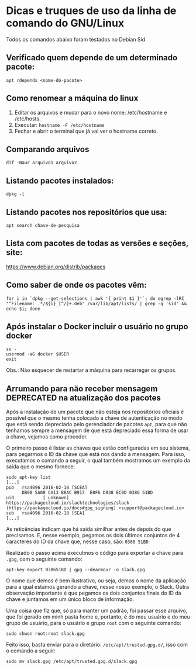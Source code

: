 # Dicas e truques de uso da linha de comando do GNU/Linux 

Todos os comandos abaixo foram testados no Debian Sid

## Verificado quem depende de um determinado pacote:
```
apt rdepends <nome-do-pacote>
```

## Como renomear a máquina do linux

1. Editar os arquivos e mudar para o novo nome: /etc/hostname e /etc/hosts.
2. Executar: `hostname -F /etc/hostname`
3. Fechar e abrir o terminal que já vai ver o hostname correto.

## Comparando arquivos

`dif -Naur arquivo1 arquivo2`

## Listando pacotes instalados:

`dpkg -l`

## Listando pacotes nos repositórios que usa:

`apt search chave-de-pesquisa`

## Lista com pacotes de todas as versões e seções, site:
https://www.debian.org/distrib/packages


## Como saber de onde os pacotes vêm:
```
for i in `dpkg --get-selections | awk '{ print $1 }'`; do egrep -lRI "^Filename: .*/${i}_[^/]+.deb" /var/lib/apt/lists/ | grep -q 'sid' && echo $i; done
```

## Após instalar o Docker incluir o usuário no grupo docker
```
su -
usermod -aG docker $USER
exit
```
Obs.: Não esquecer de restartar a máquina para recarregar os grupos.


## Arrumando para não receber mensagem DEPRECATED na atualização dos pacotes
Após a instalação de um pacote que não esteja nos repositórios oficiais é possível que o mesmo tenha colocado a chave de autenticação no modo que está sendo depreciado pelo gerenciador de pacotes `apt`, para que não tenhamos sempre a mensagem de que está depreciado essa forma de usar a chave, vejamos como proceder.

O primeiro passo é listar as chaves que estão configuradas em seu sistema, para pegarmos o ID da chave que está nos dando a mensagem. Para isso, executamos o comando a seguir, o qual também mostramos um exemplo da saída que o mesmo fornece:

```
sudo apt-key list
[...]
pub   rsa4096 2016-02-18 [SCEA]
      DB08 5A08 CA13 B8AC B917  E0F6 D938 EC0D 0386 51BD
uid           [ unknown] https://packagecloud.io/slacktechnologies/slack (https://packagecloud.io/docs#gpg_signing) <support@packagecloud.io>
sub   rsa4096 2016-02-18 [SEA]
[...]
```

As reticências indicam que há saída similhar antes de depois do que precisamos. E, nesse exemplo, pegamos os dois últimos conjuntos de 4 caracteres do ID da chave que, nesse caso, são: `0386 51BD`

Realizado o passo acima executmos o código para exportar a chave para `.gpg`, com o seguinte comando:

```
apt-key export 038651BD | gpg --dearmour -o slack.gpg
```

O nome que demos é bem ilustrativo, ou seja, demos o nome da aplicação para a qual estamos gerando a chave, nesse nosso exemplo, o Slack. Outra observação importante é que pegamos os dois conjuntos finais do ID da chave e juntamos em um único bloco de informação.

Uma coisa que fiz que, só para manter um padrão, foi passar esse arquivo, que foi gerado em minh pasta home e, portanto, é do meu usuário e do meu grupo de usuário, para o usuário e grupo `root` com o seguinte comando:

```
sudo chwon root:root slack.gpg 
```

Feito isso, basta enviar para o diretório: `/etc/apt/trusted.gpg.d/`, isso com o comando a seguir:

```
sudo mv slack.gpg /etc/apt/trusted.gpg.d/slack.gpg
```
